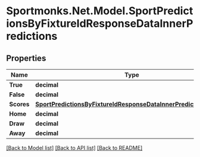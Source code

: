 # Sportmonks.Net.Model.SportPredictionsByFixtureIdResponseDataInnerPredictions

## Properties

Name | Type | Description | Notes
------------ | ------------- | ------------- | -------------
**True** | **decimal** |  | [optional] 
**False** | **decimal** |  | [optional] 
**Scores** | [**SportPredictionsByFixtureIdResponseDataInnerPredictionsScores**](SportPredictionsByFixtureIdResponseDataInnerPredictionsScores.md) |  | [optional] 
**Home** | **decimal** |  | [optional] 
**Draw** | **decimal** |  | [optional] 
**Away** | **decimal** |  | [optional] 

[[Back to Model list]](../README.md#documentation-for-models) [[Back to API list]](../README.md#documentation-for-api-endpoints) [[Back to README]](../README.md)

